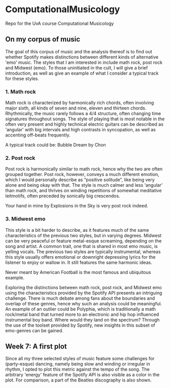# ComputationalMusicology
Repo for the UvA course Computational Musicology

## On my corpus of music
The goal of this corpus of music and the analysis thereof is to find out whether Spotify makes distinctions between different kinds of alternative 'emo' music. The styles that I am interested in include math rock, post rock and Midwest (emo). To those uninitiated in the cult, I will give a brief introduction, as well as give an example of what I consider a typical track for these styles. 

### 1. Math rock
Math rock is characterized by harmonically rich chords, often involving major sixth, all kinds of seven and nine, eleven and thirteen chords. Rhythmically, the music rarely follows a 4/4 structure, often changing time signatures throughout songs. The style of playing that is most notable in the often very present and highly technical electric guitars can be described as 'angular' with big intervals and high contrasts in syncopation, as well as accenting off-beats frequently. 

A typical track could be: Bubble Dream by Chon

### 2. Post rock
Post rock is harmonically similar to math rock, hence why the two are often grouped together. Post rock, however, conveys a much different emotion, which I would personally describe as “positive solitude”, like being very alone and being okay with that. The style is much calmer and less ‘angular’ than math rock, and thrives on winding repetitions of somewhat meditative leitmotifs, often preceded by sonically big crescendos.

Your hand in mine by Explosions in the Sky is very post rock indeed.

### 3. Midwest emo
This style is a bit harder to describe, as it features much of the same characteristics of the previous two styles, but in varying degrees. Midwest can be very peaceful or feature metal-esque screaming, depending on the song and artist. A common trait, one that is shared in most emo music, is yelling vocals. The previous two styles are typically instrumental, whereas this style usually offers emotional or downright depressing lyrics for the listener to enjoy or wallow in. It still features the same harmonic ideas.

Never meant by American Football is the most famous and ubiquitous example.


Exploring the distinctions between math rock, post rock, and Midwest emo using the characteristics provided by the Spotify API presents an intriguing challenge. There is much debate among fans about the boundaries and overlap of these genres, hence why such an analysis could be meaningful. 
An example of an outlier could be Polyphia, which is traditionally a math rock/metal band that turned more to an electronic and hip hop influenced instrumental boy band. Where would they land on the spectrum? Through the use of the toolset provided by Spotify, new insights in this subset of emo-genres can be gained.

## Week 7: A first plot
Since all my three selected styles of music feature some challenges for (party-esque) dancing, namely being slow and winding or irregular in rhythm, I opted to plot this metric against the tempo of the song. The arbitrary 'energy' feature of the Spotify API is also visible as a color in the plot. For comparison, a part of the Beatles discography is also shown.
